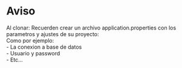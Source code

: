 <h1>Aviso</h1>
Al clonar: Recuerden crear un archivo application.properties con los parametros y ajustes de su proyecto:<br>
Como por ejemplo: <br>
- La conexion a base de datos<br>
- Usuario y password<br>
- Etc...

